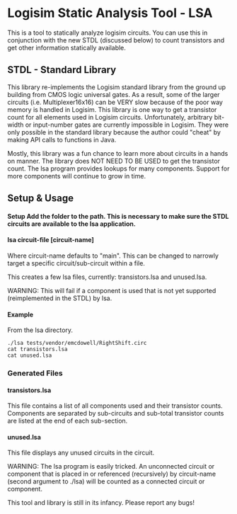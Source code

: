 Logisim Static Analysis Tool - LSA
==================================

This is a tool to statically analyze logisim circuits. You can use this in conjunction with the new STDL (discussed below) to count transistors and get other information statically available.

STDL - Standard Library
-----------------------

This library re-implements the Logisim standard library from the ground up building from CMOS logic universal gates. As a result, some of the larger circuits (i.e. Multiplexer16x16) can be VERY slow because of the poor way memory is handled in Logisim. This library is one way to get a transistor count for all elements used in Logisim circuits. Unfortunately, arbitrary bit-width or input-number gates are currently impossible in Logisim. They were only possible in the standard library because the author could "cheat" by making API calls to functions in Java.

Mostly, this library was a fun chance to learn more about circuits in a hands on manner. The library does NOT NEED TO BE USED to get the transistor count. The lsa program provides lookups for many components. Support for more components will continue to grow in time.

Setup & Usage
-----

#### Setup Add the folder to the path. This is necessary to make sure the STDL circuits are available to the lsa application.

#### lsa circuit-file [circuit-name]

Where circuit-name defaults to "main". This can be changed to narrowly target a specific circuit/sub-circuit within a file.

This creates a few lsa files, currently: transistors.lsa and unused.lsa.

WARNING: This will fail if a component is used that is not yet supported (reimplemented in the STDL) by lsa.

#### Example

From the lsa directory.

    ./lsa tests/vendor/emcdowell/RightShift.circ
    cat transistors.lsa
    cat unused.lsa

### Generated Files

#### transistors.lsa

This file contains a list of all components used and their transistor counts. Components are separated by sub-circuits and sub-total transistor counts are listed at the end of each sub-section.

#### unused.lsa

This file displays any unused circuits in the circuit.

WARNING: The lsa program is easily tricked. An unconnected circuit or component that is placed in or referenced (recursively) by circuit-name (second argument to ./lsa) will be counted as a connected circuit or component.

This tool and library is still in its infancy. Please report any bugs!

